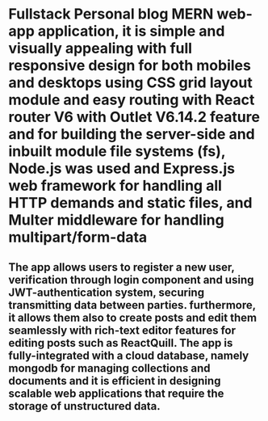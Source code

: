 # Fullstack Personal blog MERN web-app application, it is simple and visually appealing with full responsive design for both mobiles and desktops using CSS grid layout module and easy routing with React router V6 with Outlet V6.14.2 feature and for building the server-side and inbuilt module file systems (fs), Node.js was used and Express.js web framework for handling all HTTP demands and static files, and Multer middleware for handling multipart/form-data

## The app allows users to register a new user, verification through login component and using JWT-authentication system, securing transmitting data between parties. furthermore, it allows them also to create posts and edit them seamlessly with rich-text editor features for editing posts such as ReactQuill. The app is fully-integrated with a cloud database, namely mongodb for managing collections and documents and it is efficient in designing scalable web applications that require the storage of unstructured data.
